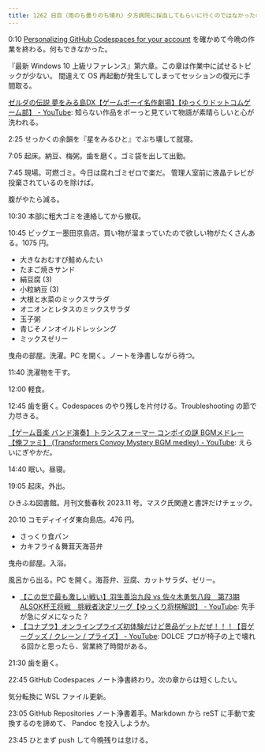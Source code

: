 ```yaml
---
title: 1262 日目（雨のち曇りのち晴れ）夕方病院に採血してもらいに行くのではなかったのか
---
```


0:10 [Personalizing GitHub Codespaces for your account](https://docs.github.com/en/codespaces/customizing-your-codespace/personalizing-github-codespaces-for-your-account)
を確かめて今晩の作業を終わる。何もできなかった。

『最新 Windows 10 上級リファレンス』第六章。この章は作業中に試せるトピックが少ない。
間違えて OS 再起動が発生してしまってセッションの復元に手間取る。

[ゼルダの伝説 夢をみる島DX【ゲームボーイ名作劇場】【ゆっくりドットコムゲーム部】 - YouTube](https://www.youtube.com/watch?v=pn0GR8Jq38w):
知らない作品をボーっと見ていて物語が素晴らしいと心が洗われる。

2:25 せっかくの余韻を『星をみるひと』でぶち壊して就寝。

7:05 起床。納豆、梅粥。歯を磨く。ゴミ袋を出して出勤。

7:45 現場。可燃ゴミ。今日は腐れゴミゼロで楽だ。
管理人室前に液晶テレビが投棄されているのを除けば。

腹がやたら減る。

10:30 本部に粗大ゴミを連絡してから撤収。

10:45 ビッグエー墨田京島店。買い物が溜まっていたので欲しい物がたくさんある。1075 円。

* 大きなおむすび鮭めんたい
* たまご焼きサンド
* 絹豆腐 (3)
* 小粒納豆 (3)
* 大根と水菜のミックスサラダ
* オニオンとレタスのミックスサラダ
* 玉子粥
* 青じそノンオイルドレッシング
* ミックスゼリー

曳舟の部屋。洗濯。PC を開く。ノートを浄書しながら待つ。

11:40 洗濯物を干す。

12:00 軽食。

12:45 歯を磨く。Codespaces のやり残しを片付ける。Troubleshooting の節で力尽きる。

[【ゲーム音楽 バンド演奏】トランスフォーマー コンボイの謎 BGMメドレー 【俺ファミ】 (Transformers Convoy Mystery BGM medley) - YouTube](https://www.youtube.com/watch?v=CnKZQY7Nuz4):
えらいにぎやかだ。

14:40 眠い。昼寝。

19:05 起床。外出。

ひきふね図書館。月刊文藝春秋 2023.11 号。マスク氏関連と書評だけチェック。

20:10 コモディイイダ東向島店。476 円。

* さっくり食パン
* カキフライ＆舞茸天海苔弁

曳舟の部屋。入浴。

風呂から出る。PC を開く。海苔弁、豆腐、カットサラダ、ゼリー。

* [【この世で最も激しい戦い】羽生善治九段 vs 佐々木勇気八段　第73期ALSOK杯王将戦　挑戦者決定リーグ【ゆっくり将棋解説】 - YouTube](https://www.youtube.com/watch?v=4mGkCP0RatE):
  先手が急にダメになった？
* [【コナプラ】オンラインプライズ初体験だけど景品ゲットだぜ！！！【音ゲーグッズ / クレーン / プライズ】 - YouTube](https://www.youtube.com/watch?v=HnWZUUZ_wow):
  DOLCE プロが椅子の上で壊れる回かと思ったら、営業終了時間がある。

21:30 歯を磨く。

22:45 GitHub Codespaces ノート浄書終わり。次の章からは短くしたい。

気分転換に WSL ファイル更新。

23:05 GitHub Repositories ノート浄書着手。Markdown から reST に手動で変換するのを諦めて、
Pandoc を投入しようか。

23:45 ひとまず push して今晩残りは怠ける。
